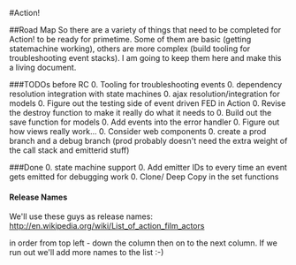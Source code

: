 #Action!

##Road Map
So there are a variety of things that need to be completed for Action! to be ready for primetime. Some of them are basic (getting statemachine working), others are more complex (build tooling for troubleshooting event stacks). I am going to keep them here and make this a living document.

###TODOs before RC
0. Tooling for troubleshooting events
0. dependency resolution integration with state machines
0. ajax resolution/integration for models
0. Figure out the testing side of event driven FED in Action
0. Revise the destroy function to make it really do what it needs to
0. Build out the save function for models
0. Add events into the error handler
0. Figure out how views really work... 
0. Consider web components
0. create a prod branch and a debug branch (prod probably doesn't need the extra weight of the call stack and emitterid stuff)

###Done
0. state machine support
0. Add emitter IDs to every time an event gets emitted for debugging work
0. Clone/ Deep Copy in the set functions


#### Release Names
We'll use these guys as release names: http://en.wikipedia.org/wiki/List_of_action_film_actors

in order from top left - down the column then on to the next column. If we run out we'll add more names to the list :-)